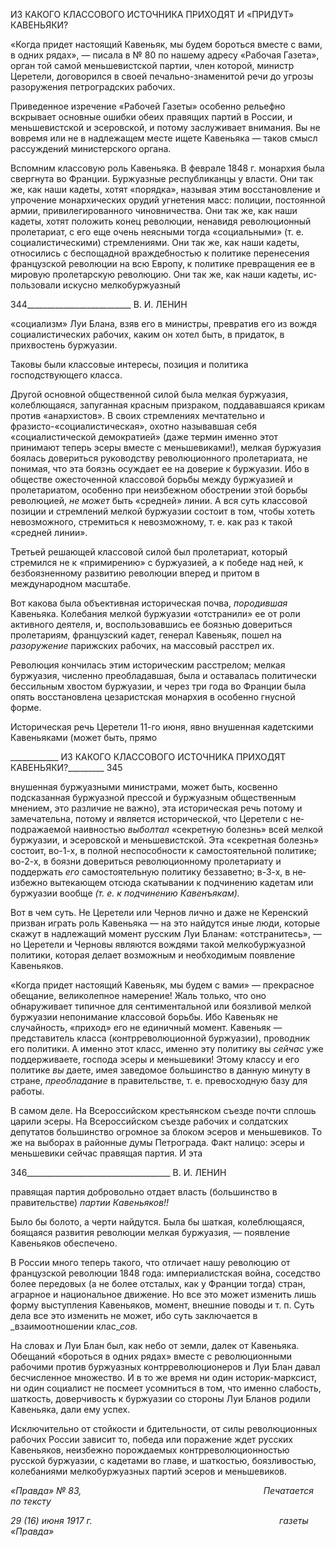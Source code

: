ИЗ КАКОГО КЛАССОВОГО ИСТОЧНИКА ПРИХОДЯТ И «ПРИДУТ» КАВЕНЬЯКИ?

«Когда придет настоящий Кавеньяк, мы будем бороться вместе с вами, в одних ря­дах», — писала в № 80 по нашему адресу «Рабочая Газета», орган той самой меньшеви­стской партии, член которой, министр Церетели, договорился в своей печально-знаменитой речи до угрозы разоружения петроградских рабочих.

Приведенное изречение «Рабочей Газеты» особенно рельефно вскрывает основные ошибки обеих правящих партий в России, и меньшевистской и эсеровской, и потому заслуживает внимания. Вы не вовремя или не в надлежащем месте ищете Кавеньяка — таков смысл рассуждений министерского органа.

Вспомним классовую роль Кавеньяка. В феврале 1848 г. монархия была свергнута во Франции. Буржуазные республиканцы у власти. Они так же, как наши кадеты, хотят «порядка», называя этим восстановление и упрочение монархических орудий угнете­ния масс: полиции, постоянной армии, привилегированного чиновничества. Они так же, как наши кадеты, хотят положить конец революции, ненавидя революционный пролетариат, с его еще очень неясными тогда «социальными» (т. е. социалистическими) стремлениями. Они так же, как наши кадеты, относились с беспощадной враждебно­стью к политике перенесения французской революции на всю Европу, к политике пре­вращения ее в мировую пролетарскую революцию. Они так же, как наши кадеты, ис­пользовали искусно мелкобуржуазный

  

344__________________________ В. И. ЛЕНИН

«социализм» Луи Блана, взяв его в министры, превратив его из вождя социалистиче­ских рабочих, каким он хотел быть, в придаток, в прихвостень буржуазии.

Таковы были классовые интересы, позиция и политика господствующего класса.

Другой основной общественной силой была мелкая буржуазия, колеблющаяся, запу­ганная красным призраком, поддававшаяся крикам против «анархистов». В своих стремлениях мечтательно и фразисто-«социалистическая», охотно называвшая себя «социалистической демократией» (даже термин именно этот принимают теперь эсеры вместе с меньшевиками!), мелкая буржуазия боялась довериться руководству револю­ционного пролетариата, не понимая, что эта боязнь осуждает ее на доверие к буржуа­зии. Ибо в обществе ожесточенной классовой борьбы между буржуазией и пролетариа­том, особенно при неизбежном обострении этой борьбы революцией, _не может_ быть «средней» линии. А вся суть классовой позиции и стремлений мелкой буржуазии со­стоит в том, чтобы хотеть невозможного, стремиться к невозможному, т. е. как раз к такой «средней линии».

Третьей решающей классовой силой был пролетариат, который стремился не к «примирению» с буржуазией, а к победе над ней, к безбоязненному развитию револю­ции вперед и притом в международном масштабе.

Вот какова была объективная историческая почва, _породившая_ Кавеньяка. Колеба­ния мелкой буржуазии «отстранили» ее от роли активного деятеля, и, воспользовав­шись ее боязнью довериться пролетариям, французский кадет, генерал Кавеньяк, пошел на _разоружение_ парижских рабочих, на массовый расстрел их.

Революция кончилась этим историческим расстрелом; мелкая буржуазия, численно преобладавшая, была и оставалась политически бессильным хвостом буржуазии, и че­рез три года во Франции была опять восстановлена цезаристская монархия в особенно гнусной форме.

Историческая речь Церетели 11-го июня, явно внушенная кадетскими Кавеньяками (может быть, прямо

  

____________ ИЗ КАКОГО КЛАССОВОГО ИСТОЧНИКА ПРИХОДЯТ КАВЕНЬЯКИ?_________ 345

внушенная буржуазными министрами, может быть, косвенно подсказанная буржуазной прессой и буржуазным общественным мнением, это различие не важно), эта историче­ская речь потому и замечательна, потому и является исторической, что Церетели с не­подражаемой наивностью _выболтал_ «секретную болезнь» всей мелкой буржуазии, и эсеровской и меньшевистской. Эта «секретная болезнь» состоит, во-1-х, в полной не­способности к самостоятельной политике; во-2-х, в боязни довериться революционно­му пролетариату и поддержать _его_ самостоятельную политику беззаветно; в-3-х, в не­избежно вытекающем отсюда скатывании к подчинению кадетам или буржуазии вооб­ще _(т. е. к подчинению Кавенъякам)._

Вот в чем суть. Не Церетели или Чернов лично и даже не Керенский призван играть роль Кавеньяка — на это найдутся иные люди, которые скажут в надлежащий момент русским Луи Бланам: «отстранитесь», — но Церетели и Черновы являются вождями такой мелкобуржуазной политики, которая делает возможным и необходимым появле­ние Кавеньяков.

«Когда придет настоящий Кавеньяк, мы будем с вами» — прекрасное обещание, ве­ликолепное намерение! Жаль только, что оно обнаруживает типичное для сентимен­тальной или боязливой мелкой буржуазии непонимание классовой борьбы. Ибо Ка­веньяк не случайность, «приход» его не единичный момент. Кавеньяк — представитель класса (контрреволюционной буржуазии), проводник его политики. А именно этот класс, именно эту политику вы _сейчас_ уже поддерживаете, господа эсеры и меньшеви­ки! Этому классу и его политике _вы_ даете, имея заведомое большинство в данную ми­нуту в стране, _преобладание_ в правительстве, т. е. превосходную базу для работы.

В самом деле. На Всероссийском крестьянском съезде почти сплошь царили эсеры. На Всероссийском съезде рабочих и солдатских депутатов большинство огромное за блоком эсеров и меньшевиков. То же на выборах в районные думы Петрограда. Факт налицо: эсеры и меньшевики сейчас правящая партия. И эта

  

346____________________________________ В. И. ЛЕНИН

правящая партия добровольно отдает власть (большинство в правительстве) _партии Кавеньяков!!_

Было бы болото, а черти найдутся. Была бы шаткая, колеблющаяся, боящаяся разви­тия революции мелкая буржуазия, — появление Кавеньяков обеспечено.

В России много теперь такого, что отличает нашу революцию от французской рево­люции 1848 года: империалистская война, соседство более передовых (а не более от­сталых, как у Франции тогда) стран, аграрное и национальное движение. Но все это может изменить лишь форму выступления Кавеньяков, момент, внешние поводы и т. п. Суть дела все это изменить не может, ибо суть заключается в _взаимоотношении клас­__сов._

На словах и Луи Блан был, как небо от земли, далек от Кавеньяка. Обещаний «бо­роться в одних рядах» вместе с революционными рабочими против буржуазных контр­революционеров и Луи Блан давал бесчисленное множество. И в то же время ни один историк-марксист, ни один социалист не посмеет усомниться в том, что именно сла­бость, шаткость, доверчивость к буржуазии со стороны Луи Бланов родили Кавеньяка, дали ему успех.

Исключительно от стойкости и бдительности, от силы революционных рабочих Рос­сии зависит то, победа или поражение ждет русских Кавеньяков, неизбежно порождае­мых контрреволюционностью русской буржуазии, с кадетами во главе, и шаткостью, боязливостью, колебаниями мелкобуржуазных партий эсеров и меньшевиков.

_«Правда» № 83,                                                                          Печатается по тексту_

_29 (16) июня 1917 г.                                                                            газеты «Правда»_